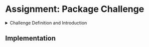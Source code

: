 # Assignment: Package Challenge

<details>

<summary>Challenge Definition and Introduction</summary>
## Introduction
You want to send your friend a package with different things. 
Each thing you put inside the package has such parameters as index number, weight and cost. The package has a weight limit. Your goal is to determine which things to put into the package so that the total weight is less than or equal to the package limit and the total cost is as large as possible.
You would prefer to send a package which weighs less in case there is more than one package with the same price.

## Input sample

Your API should accept as its first argument a path to a filename. The input file contains several lines. Each line is one test case.
Each line contains the weight that the package can take (before the colon) and the list of items you need to choose. Each item is enclosed in parentheses where the 1st number is a item’s index number, the 2nd is its weight and the 3rd is its cost. E.g.

```txt
81 : (1,53.38,€45) (2,88.62,€98) (3,78.48,€3) (4,72.30,€76) (5,30.18,€9) (6,46.34,€48)
8 : (1,15.3,€34)
75 : (1,85.31,€29) (2,14.55,€74) (3,3.98,€16) (4,26.24,€55) (5,63.69,€52) (6,76.25,€75) (7,60.02,€74) (8,93.18,€35) (9,89.95,€78)
56 : (1,90.72,€13) (2,33.80,€40) (3,43.15,€10) (4,37.97,€16) (5,46.81,€36) (6,48.77,€79) (7,81.80,€45) (8,19.36,€79) (9,6.76,€64)
```

## Output sample

For each set of items that you put into a package provide a new row in the output string (items’ index numbers are separated by comma). E.g.

```txt
4
-
2,7
8,9
```

### Constraints

1. Max weight that a package can take is ≤ 100
2. There might be up to 15 items you need to choose from
3. Max weight and cost of an item is ≤ 100
4. You should implement a `class Packer` with a static method named `pack`.
5. This method accepts a file path to a test file as a string. The test file will be in UTF-8 format. The pack method returns the solution as a `string`.
6. Your method should throw an error named `PackingError` where relevant, if any constraints are not met. Therefore your signature in pseudocode should look like:

```ts
class Packer {
	async pack(filePath: string): Promise<string> {
		// ...
	}
}
```

7. Signatures of `Packer` class, `pack()` method and `PackingError` are already provided, please **do not change** them. Feel free to structure the rest of the project as you wish!

## Remember

Apply best practices for software design & development and document your approach (what strategy/algorithm/data structure/design pattern you chose and why) and put comments into your source files. We do consider TDD a best practice.

## Your solution

When finished, please send a zip file with your source to your contact person within Mobiquity. The zip file/repository should include the typescript source files for your solution. The source code will be examined by one of our developers. Note that your delivered archive should be considered production release ready.
Your solution is meant to be used as a library (i.e. npm package), NOT as a standalone application.
Good luck with this assignment. If you have any questions, don’t hesitate to ask your contact person within Mobiquity.

Good luck, and have fun!

</details>

## Implementation
